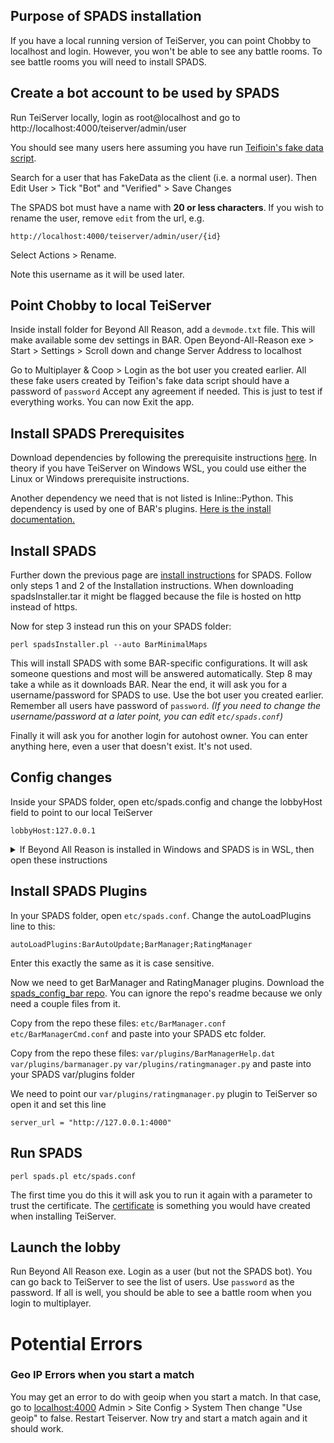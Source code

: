 ## Purpose of SPADS installation
If you have a local running version of TeiServer, you can point Chobby to localhost and login. However, you won't be able to see any battle rooms. To see battle rooms you will need to install SPADS.

## Create a bot account to be used by SPADS
Run TeiServer locally, login as root@localhost and go to 
http://localhost:4000/teiserver/admin/user

You should see many users here assuming you have run [Teifioin's fake data script](https://github.com/beyond-all-reason/teiserver/blob/master/documents/guides/local_setup.md#fake-data).

Search for a user that has FakeData as the client (i.e. a normal user). Then Edit User > Tick "Bot" and "Verified" > Save Changes

The SPADS bot must have a name with **20 or less characters**. If you wish to rename the user, remove `edit` from the url, e.g.
```
http://localhost:4000/teiserver/admin/user/{id}
```
Select Actions > Rename.

Note this username as it will be used later. 

## Point Chobby to local TeiServer
Inside install folder for Beyond All Reason, add a `devmode.txt` file. This will make available some dev settings in BAR.
Open Beyond-All-Reason exe > Start > Settings > Scroll down and change Server Address to localhost

Go to Multiplayer & Coop > Login as the bot user you created earlier.
All these fake users created by Teifion's fake data script should have a password of `password`
Accept any agreement if needed. This is just to test if everything works. You can now Exit the app.

## Install SPADS Prerequisites
Download dependencies by following the prerequisite instructions [here](https://github.com/Yaribz/SPADS/blob/master/INSTALL.md). In theory if you have TeiServer on Windows WSL, you could use either the Linux or Windows prerequisite instructions.

Another dependency we need that is not listed is Inline::Python. This dependency is used by one of BAR's plugins. [Here is the install documentation.](https://github.com/Yaribz/SPADS/wiki/SPADS-Inline::Python-installation-guide)

## Install SPADS
Further down the previous page are [install instructions](https://github.com/Yaribz/SPADS/blob/master/INSTALL.md#installation-instructions) for SPADS. Follow only steps 1 and 2 of the Installation instructions. When downloading spadsInstaller.tar it might be flagged because the file is hosted on http instead of https.

Now for step 3 instead run this on your SPADS folder:
```
perl spadsInstaller.pl --auto BarMinimalMaps
```
This will install SPADS with some BAR-specific configurations. It will ask someone questions and most will be answered automatically. Step 8 may take a while as it downloads BAR. Near the end, it will ask you for a username/password for SPADS to use. Use the bot user you created earlier. Remember all users have password of `password`. _(If you need to change the username/password at a later point, you can edit `etc/spads.conf`)_

Finally it will ask you for another login for autohost owner. You can enter anything here, even a user that doesn't exist. It's not used.

## Config changes

Inside your SPADS folder, open etc/spads.config and change the lobbyHost field to point to our local TeiServer
```
lobbyHost:127.0.0.1
```

<details>
  <summary>If Beyond All Reason is installed in Windows and SPADS is in WSL, then open these instructions
</summary>
  
Change the IP address of `lobbyHost` to your WSL IP address (instead of 127.0.0.1). You can find your WSL IP address by running in command line:
```
wsl hostname -I
```

  
</details>


## Install SPADS Plugins
In your SPADS folder, open `etc/spads.conf`. Change the autoLoadPlugins line to this:
```
autoLoadPlugins:BarAutoUpdate;BarManager;RatingManager
```
Enter this exactly the same as it is case sensitive.

Now we need to get BarManager and RatingManager plugins. Download the [spads_config_bar repo](https://github.com/beyond-all-reason/spads_config_bar). You can ignore the repo's readme because we only need a couple files from it.

Copy from the repo these files:
`etc/BarManager.conf`
`etc/BarManagerCmd.conf`
and paste into your SPADS etc folder.

Copy from the repo these files:
`var/plugins/BarManagerHelp.dat`
`var/plugins/barmanager.py`
`var/plugins/ratingmanager.py`
and paste into your SPADS var/plugins folder

We need to point our `var/plugins/ratingmanager.py` plugin to TeiServer so open it and set this line
```
server_url = "http://127.0.0.1:4000"
```

## Run SPADS
```
perl spads.pl etc/spads.conf
```

The first time you do this it will ask you to run it again with a parameter to trust the certificate. The [certificate](https://github.com/beyond-all-reason/teiserver/blob/master/documents/guides/local_setup.md#localhost-certs) is something you would have created when installing TeiServer.

## Launch the lobby
Run Beyond All Reason exe. Login as a user (but not the SPADS bot). You can go back to TeiServer to see the list of users. Use `password` as the password. If all is well, you should be able to see a battle room when you login to multiplayer.

# Potential Errors
### Geo IP Errors when you start a match
You may get an error to do with geoip when you start a match. In that case, go to [localhost:4000](http://localhost:4000)
Admin > Site Config > System
Then change "Use geoip" to false. Restart Teiserver. Now try and start a match again and it should work.
